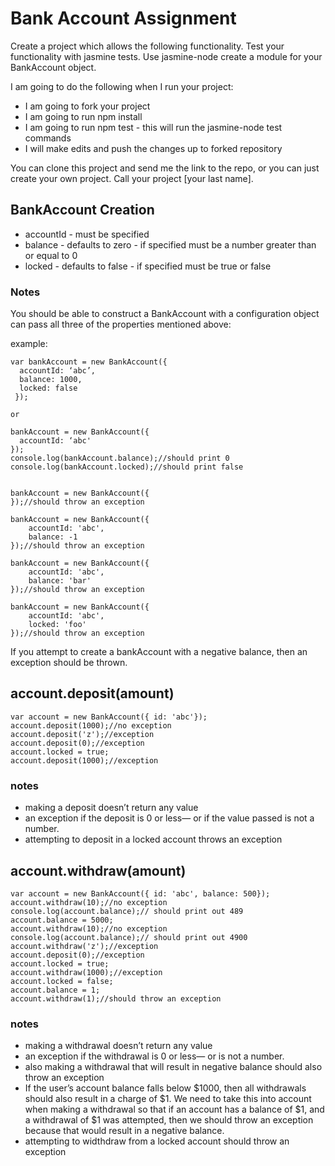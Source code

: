 # Bank Account Assignment

Create a project which allows the following functionality. Test your functionality with jasmine tests. Use jasmine-node create a module for your BankAccount object.

I am going to do the following when I run your project:

* I am going to fork your project
* I am going to run npm install
* I am going to run npm test - this will run the jasmine-node test commands
* I will make edits and push the changes up to forked repository

You can clone this project and send me the link to the repo, or you can just create your own project. Call your project [your last name].


## BankAccount Creation 

* accountId - must be specified
* balance - defaults to zero - if specified must be a number greater than or equal to 0
* locked - defaults to false - if specified must be true or false

### Notes

You should be able to construct a BankAccount with a configuration object can pass all three of the properties mentioned above:

example:

```
var bankAccount = new BankAccount({
  accountId: ‘abc’,
  balance: 1000,
  locked: false
 });

or 

bankAccount = new BankAccount({
  accountId: ‘abc'
});
console.log(bankAccount.balance);//should print 0 
console.log(bankAccount.locked);//should print false 


bankAccount = new BankAccount({
});//should throw an exception

bankAccount = new BankAccount({
    accountId: 'abc',
    balance: -1
});//should throw an exception

bankAccount = new BankAccount({
    accountId: 'abc',
    balance: 'bar' 
});//should throw an exception

bankAccount = new BankAccount({
    accountId: 'abc',
    locked: 'foo'
});//should throw an exception
```
If you attempt to create a bankAccount with a negative balance, then an exception should be thrown.

## account.deposit(amount)

```
var account = new BankAccount({ id: 'abc'});
account.deposit(1000);//no exception
account.deposit('z');//exception
account.deposit(0);//exception
account.locked = true;
account.deposit(1000);//exception
```
### notes

* making a deposit doesn’t return any value
* an exception if the deposit is 0 or less— or if the value passed is not a number.
* attempting to deposit in a locked account throws an exception

## account.withdraw(amount)
```
var account = new BankAccount({ id: 'abc', balance: 500});
account.withdraw(10);//no exception
console.log(account.balance);// should print out 489
account.balance = 5000;
account.withdraw(10);//no exception
console.log(account.balance);// should print out 4900 
account.withdraw('z');//exception
account.deposit(0);//exception
account.locked = true;
account.withdraw(1000);//exception
account.locked = false;
account.balance = 1;
account.withdraw(1);//should throw an exception
```

### notes

* making a withdrawal doesn’t return any value
* an exception if the withdrawal is 0 or less— or is not a number.
* also making a withdrawal that will result in negative balance should also throw an exception
* If the user’s account balance falls below $1000, then all withdrawals should also result in a charge of $1. We need to take this into account when making a withdrawal so that if an account has a balance of $1, and a withdrawal of $1 was attempted, then we should throw an exception because that would result in a negative balance.
* attempting to widthdraw from a locked account should throw an exception
